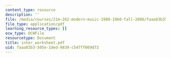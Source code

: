 ```yaml
---
content_type: resource
description: ''
file: /media/courses/21m-262-modern-music-1900-1960-fall-2006/faaa83b3505e1ded9839c547ff069d73_inter_worksheet.pdf
file_type: application/pdf
learning_resource_types: []
ocw_type: OCWFile
resourcetype: Document
title: inter_worksheet.pdf
uid: faaa83b3-505e-1ded-9839-c547ff069d73
---
```


